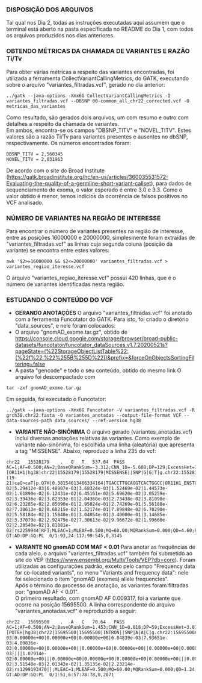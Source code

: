 ### DISPOSIÇÃO DOS ARQUIVOS ###
Tal qual nos Dia 2, todas as instruções executadas aqui assumem que o terminal está aberto na pasta específicada no README do Dia 1, com todos os arquivos produzidos nos dias anteriores.  

### OBTENDO MÉTRICAS DA CHAMADA DE VARIANTES E RAZÃO Ti/Tv ###
Para obter várias métricas a respeito das variantes encontradas, foi utilizada a ferramenta CollectVariantCallingMetrics, do GATK, executando sobre o arquivo "variantes_filtradas.vcf", gerado no dia anterior:
```
../gatk --java-options -Xmx6G CollectVariantCallingMetrics -I variantes_filtradas.vcf --DBSNP 00-common_all_chr22_corrected.vcf -O metricas_das_variantes
```
Como resultado, são gerados dois arquivos, um com resumo e outro com detalhes a respeito da chamada de variantes.  
Em ambos, encontra-se os campos "DBSNP_TITV" e "NOVEL_TITV". Estes valores são a razão Ti/Tv para variantes presentes e ausentes no dbSNP, respectivamente. Os números encontrados foram:
```
DBSNP_TITV = 2,560345
NOVEL_TITV = 2,031963
```
De acordo com o site do Broad Institute (https://gatk.broadinstitute.org/hc/en-us/articles/360035531572-Evaluating-the-quality-of-a-germline-short-variant-callset), para dados de sequenciamento de exoma, o valor esperado é entre 3.0 e 3.3. Como o valor obtido é menor, temos indícios da ocorrência de falsos positivos no VCF analisado.

### NÚMERO DE VARIANTES NA REGIÃO DE INTERESSE ###
Para encontrar o número de variantes presentes na região de interesse, entre as posições 16000000 e 20000000, simplesmente foram extraídas de "variantes_filtradas.vcf" as linhas cuja segunda coluna (posição da variante) se encontra entre estes valores:
```
awk '$2>=16000000 && $2<=20000000' variantes_filtradas.vcf > variantes_regiao_iteresse.vcf
```
O arquivo "variantes_regiao_iteresse.vcf" possui 420 linhas, que é o número de variantes identificadas nesta região.

### ESTUDANDO O CONTEÚDO DO VCF ###
* **GERANDO ANOTAÇÕES**
O arquivo "variantes_filtradas.vcf" foi anotado com a ferramenta Funcotator do GATK. Para isto, foi criado o diretório "data_sources", e nele foram colocados:
* O arquivo "gnomAD_exome.tar.gz", obtido de https://console.cloud.google.com/storage/browser/broad-public-datasets/funcotator/funcotator_dataSources.v1.7.20200521s?pageState=(%22StorageObjectListTable%22:(%22f%22:%22%255B%255D%22))&prefix=&forceOnObjectsSortingFiltering=false
* A pasta "gencode" e todo o seu conteúdo, obtido do mesmo link
O arquivo foi descompactado com
```
tar -zxf gnomAD_exome.tar.gz
```
Em seguida, foi executado o Funcotator:
```
../gatk --java-options -Xmx6G Funcotator -V variantes_filtradas.vcf -R grch38.chr22.fasta -O variantes_anotadas --output-file-format VCF --data-sources-path data_sources/ --ref-version hg38
```

* **VARIANTE NÃO-SINÔNIMA**
O arquivo gerado (variantes_anotadas.vcf) inclui diversas anotações relativas às variantes. Como exemplo de variante não-sinônima, foi escolhida uma linha (aleatória) que apresenta a tag "MISSENSE". Abaixo, reproduzo a linha 235 do vcf:
```
chr22	15528179	.	G	T	537.64	PASS	AC=1;AF=0.500;AN=2;BaseQRankSum=-3.312;CNN_1D=-5.608;DP=129;ExcessHet=3.0103;FS=8.115;FUNCOTATION=[OR11H1|hg38|chr22|15528179|15528179|MISSENSE||SNP|G|G|T|g.chr22:15528179G>T|ENST00000252835.5|+|1|21|c.21G>T|c.(19-21)caG>caT|p.Q7H|0.38154613466334164|TGACCTTGCAGGTCACTGGCC|OR11H1_ENST00000643195.1_FIVE_PRIME_FLANK|5.90082e-02|5.29412e-03|6.48907e-03|3.68324e-03|1.52469e-02|1.44573e-02|1.61890e-02|6.12431e-02|6.45161e-02|5.69620e-02|3.05259e-02|3.39436e-02|3.82353e-01|2.04360e-03|2.73438e-02|3.81098e-02|6.23285e-02|2.85090e-01|2.95824e-01|2.74269e-01|5.56188e-02|7.30613e-02|8.60215e-02|1.52174e-01|7.89848e-02|6.70290e-02|5.58184e-02|1.15840e-01|3.04054e-01|3.40000e-01|3.14685e-02|3.37079e-02|2.92479e-02|7.30613e-02|9.96672e-02|1.99660e-02|2.28540e-02|1.81881e-02|rs2259944|RF];MLEAC=1;MLEAF=0.500;MQ=60.00;MQRankSum=0.000;QD=4.60;ReadPosRankSum=-0.392;SOR=1.847	GT:AD:DP:GQ:PL	0/1:93,24:117:99:545,0,3145
```

* **VARIANTE NO gnomAD COM MAF < 0.01**
Para anotar as frequências de cada alelo, o arquivo "variantes_filtradas.vcf" também foi submetido ao site do VEP (https://www.ensembl.org/Multi/Tools/VEP?db=core). Foram utilizadas as configurações padrão, exceto pelo campo "Frequency data for co-located variants", no menu "Variants and frequency data": nele foi selecionado o item "gnomAD (exomes) allele frequencies".  
Após o término do processo de anotação, as variantes foram filtradas por: "gnomAD AF < 0.01".  
O primeiro resultado, com gnomAD AF 0.009317, foi a variante que ocorre na posição 15695500. A linha correspondente do arquivo "variantes_anotadas.vcf" é reproduzido a seguir:
```
chr22	15695500	.	A	C	70.64	PASS	AC=1;AF=0.500;AN=2;BaseQRankSum=1.453;CNN_1D=0.018;DP=59;ExcessHet=3.0103;FS=12.203;FUNCOTATION=[POTEH|hg38|chr22|15695500|15695500|INTRON||SNP|A|A|C|g.chr22:15695500A>C|ENST00000343518.11|+|||c.e2+15A>C|||0.38902743142144636|GCAGTAGCCAACTATGTCAGC|POTEH_ENST00000621704.4_INTRON|9.31677e-03|0.00000e+00|0.00000e+00|0.00000e+00|6.04839e-03|7.93651e-03|4.09836e-03|0.00000e+00|0.00000e+00||0.00000e+00|0.00000e+00||0.00000e+00|0.00000e+00|0.00000e+00|7.31707e-03||||1.07914e-02|0.00000e+00|||0.00000e+00|0.00000e+00|0.00000e+00|0.00000e+00|||0.00000e+00|0.00000e+00|0.00000e+00|2.01342e-02|3.51540e-03|2.01342e-02|1.35135e-02|2.23214e-02|rs1299193470|];MLEAC=1;MLEAF=0.500;MQ=60.00;MQRankSum=0.000;QD=1.24;ReadPosRankSum=-0.222;SOR=0.031	GT:AD:DP:GQ:PL	0/1:51,6:57:78:78,0,2071
```
